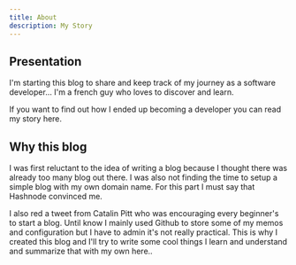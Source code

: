 ```yaml
---
title: About
description: My Story
---
```


## Presentation


I'm starting this blog to share and keep track of my journey as a software developer... I'm a french guy who loves to discover and learn.

If you want to find out how I ended up becoming a developer you can read my story here.

## Why this blog
I was first reluctant to the idea of writing a blog because I thought there was already too many blog out there. I was also not finding the time to setup a simple blog with my own domain name. For this part I must say that Hashnode convinced me.

I also red a tweet from Catalin Pitt who was encouraging every beginner's to start a blog. Until know I mainly used Github to store some of my memos and configuration but I have to admin it's not really practical. This is why I created this blog and I'll try to write some cool things I learn and understand and summarize that with my own here..

